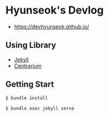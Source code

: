 # Hyunseok's Devlog
- https://devhyunseok.github.io/

## Using Library
- [Jekyll](https://jekyllrb.com/) 
- [Centrarium](https://github.com/bencentra/centrarium)

## Getting Start
```
$ bundle install

$ bundle exec jekyll serve
```
